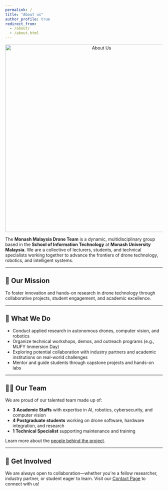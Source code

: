 ```yaml
---
permalink: /
title: "About us"
author_profile: true
redirect_from: 
  - /about/
  - /about.html
---
```

 
 <p align="center">
   <img src="https://noobasuna.github.io/monash_drone/images/359.jpg" alt="About Us" width="600"/>
 </p>
 
 The **Monash Malaysia Drone Team** is a dynamic, multidisciplinary group based in the **School of Information Technology** at **Monash University Malaysia**. We are a collective of lecturers, students, and technical specialists working together to advance the frontiers of drone technology, robotics, and intelligent systems.
 
 ---
 
 ## 🎯 Our Mission
 
 To foster innovation and hands-on research in drone technology through collaborative projects, student engagement, and academic excellence.
 
 ---

## 🔬 What We Do
 
 - Conduct applied research in autonomous drones, computer vision, and robotics  
 - Organize technical workshops, demos, and outreach programs (e.g., MUFY Immersion Day)  
 - Exploring potential collaboration with industry partners and academic institutions on real-world challenges  
 - Mentor and guide students through capstone projects and hands-on labs  
 
 ---
 
## 👨‍💻 Our Team
 
 We are proud of our talented team made up of:
 
 - **3 Academic Staffs** with expertise in AI, robotics, cybersecurity, and computer vision  
 - **4 Postgraduate students** working on drone software, hardware integration, and research  
 - **1 Technical Specialist** supporting maintenance and training  
 
 Learn more about the [people behind the project](/teaching.html).
 
 ---
 
## 🤝 Get Involved
 
 We are always open to collaboration—whether you're a fellow researcher, industry partner, or student eager to learn. Visit our [Contact Page](/contact/) to connect with us!
